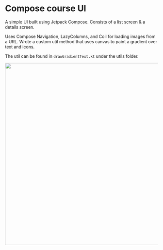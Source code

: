 # Compose course UI

A simple UI built using Jetpack Compose. Consists of a list screen & a details screen. 

Uses Compose Navigation, LazyColumns, and Coil for loading images from a URL. Wrote a custom util method that uses canvas to paint a gradient over text and icons. 

The util can be found in `drawGradientText.kt` under the utils folder. 

<img src="https://github.com/ComposeDesigner/LearnCompose/blob/master/app/src/main/res/drawable-v24/CourseApp.gif?raw=true" height = 600px/>
